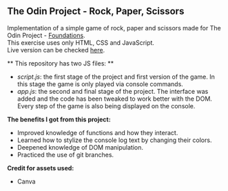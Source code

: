 ## The Odin Project - Rock, Paper, Scissors

Implementation of a simple game of rock, paper and scissors made for The Odin Project - [Foundations](https://www.theodinproject.com/paths/foundations/courses/foundations/lessons/rock-paper-scissors).<br>
This exercise uses only HTML, CSS and JavaScript.<br>
Live version can be checked [here](https://thnardg.github.io/rockpaperscissorsJS/).

** This repository has two JS files: ** <br>
- _script.js_: the first stage of the project and first version of the game. In this stage the game is only played via console commands.
- _app.js_: the second and final stage of the project. The interface was added and the code has been tweaked to work better with the DOM. Every step of the game is also being displayed on the console.

**The benefits I got from this project:**

- Improved knowledge of functions and how they interact.
- Learned how to stylize the console log text by changing their colors.
- Deepened knowledge of DOM manipulation.
- Practiced the use of git branches.

**Credit for assets used:**

- Canva
